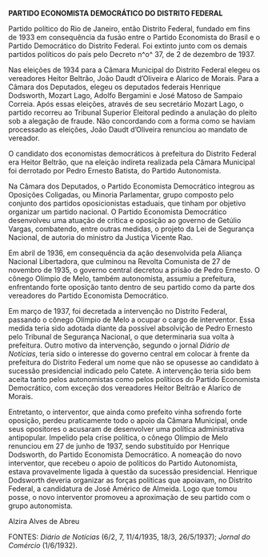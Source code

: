 **PARTIDO ECONOMISTA DEMOCRÁTICO DO DISTRITO FEDERAL**

Partido político do Rio de Janeiro, então Distrito Federal, fundado em
fins de 1933 em consequência da fusão entre o Partido Economista do
Brasil e o Partido Democrático do Distrito Federal. Foi extinto junto
com os demais partidos políticos do país pelo Decreto n^o^ 37, de 2 de
dezembro de 1937.

Nas eleições de 1934 para a Câmara Municipal do Distrito Federal elegeu
os vereadores Heitor Beltrão, João Daudt d’Oliveira e Alarico de Morais.
Para a Câmara dos Deputados, elegeu os deputados federais Henrique
Dodsworth, Mozart Lago, Adolfo Bergamini e José Matoso de Sampaio
Correia. Após essas eleições, através de seu secretário Mozart Lago, o
partido recorreu ao Tribunal Superior Eleitoral pedindo a anulação do
pleito sob a alegação de fraude. Não concordando com a forma como se
haviam processado as eleições, João Daudt d’Oliveira renunciou ao
mandato de vereador.

O candidato dos economistas democráticos à prefeitura do Distrito
Federal era Heitor Beltrão, que na eleição indireta realizada pela
Câmara Municipal foi derrotado por Pedro Ernesto Batista, do Partido
Autonomista.

Na Câmara dos Deputados, o Partido Economista Democrático integrou as
Oposições Coligadas, ou Minoria Parlamentar, grupo composto pelo
conjunto dos partidos oposicionistas estaduais, que tinham por objetivo
organizar um partido nacional. O Partido Economista Democrático
desenvolveu uma atuação de crítica e oposição ao governo de Getúlio
Vargas, combatendo, entre outras medidas, o projeto da Lei de Segurança
Nacional, de autoria do ministro da Justiça Vicente Rao.

Em abril de 1936, em consequência da ação desenvolvida pela Aliança
Nacional Libertadora, que culminou na Revolta Comunista de 27 de
novembro de 1935, o governo central decretou a prisão de Pedro Ernesto.
O cônego Olímpio de Melo, também autonomista, assumiu a prefeitura,
enfrentando forte oposição tanto dentro de seu partido como da parte dos
vereadores do Partido Economista Democrático.

Em março de 1937, foi decretada a intervenção no Distrito Federal,
passando o cônego Olímpio de Melo a ocupar o cargo de interventor. Essa
medida teria sido adotada diante da possível absolvição de Pedro Ernesto
pelo Tribunal de Segurança Nacional, o que determinaria sua volta à
prefeitura. Outro motivo da intervenção, segundo o jornal *Diário de
Notícias*, teria sido o interesse do governo central em colocar à frente
da prefeitura do Distrito Federal um nome que não se opusesse ao
candidato à sucessão presidencial indicado pelo Catete. A intervenção
teria sido bem aceita tanto pelos autonomistas como pelos políticos do
Partido Economista Democrático, com exceção dos vereadores Heitor
Beltrão e Alarico de Morais.

Entretanto, o interventor, que ainda como prefeito vinha sofrendo forte
oposição, perdeu praticamente todo o apoio da Câmara Municipal, onde
seus opositores o acusaram de desenvolver uma política administrativa
antipopular. Impelido pela crise política, o cônego Olímpio de Melo
renunciou em 27 de junho de 1937, sendo substituído por Henrique
Dodsworth, do Partido Economista Democrático. A nomeação do novo
interventor, que recebeu o apoio de políticos do Partido Autonomista,
estava provavelmente ligada à questão da sucessão presidencial. Henrique
Dodsworth deveria organizar as forças políticas que apoiavam, no
Distrito Federal, a candidatura de José Américo de Almeida. Logo que
tomou posse, o novo interventor promoveu a aproximação de seu partido
com o grupo autonomista.

Alzira Alves de Abreu

FONTES: *Diário de Notícias* (6/2, 7, 11/4/1935, 18/3, 26/5/1937);
*Jornal do Comércio* (1/6/1932).
